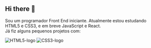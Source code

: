 ## Hi there 👋

Sou um programador Front End iniciante. Atualmente estou estudando HTML5 e CSS3, e em breve JavaScript e React.
<br>
Já fiz alguns pequenos projetos com:

  <img src="https://img.shields.io/badge/HTML5-E34F26?style=for-the-badge&logo=html5&logoColor=white" alt="HTML5-logo"/>
  <img src="https://img.shields.io/badge/CSS3-1572B6?style=for-the-badge&logo=css3&logoColor=white" alt="CSS3-logo"/>
 
  

